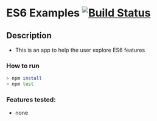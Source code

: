 # ES6 Examples [![Build Status](https://semaphoreci.com/api/v1/renatomolina/es6-exercises/branches/master/badge.svg)](https://semaphoreci.com/renatomolina/es6-exercises)

## Description
- This is an app to help the user explore ES6 features

### How to run
```sh
> npm install
> npm test
```

### Features tested:
- none
